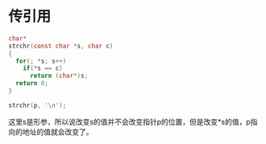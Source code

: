 # 传引用

```c
char*
strchr(const char *s, char c)
{
  for(; *s; s++)
    if(*s == c)
      return (char*)s;
  return 0;
}

strchr(p, '\n');
```

这里s是形参，所以说改变s的值并不会改变指针p的位置，但是改变\*s的值，p指向的地址的值就会改变了。

